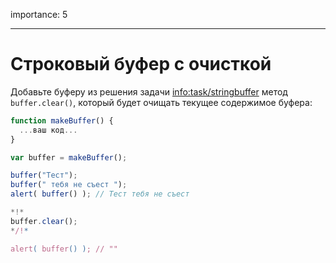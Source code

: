 importance: 5

---

# Строковый буфер с очисткой

Добавьте буферу из решения задачи <info:task/stringbuffer> метод `buffer.clear()`, который будет очищать текущее содержимое буфера:

```js
function makeBuffer() {
  ...ваш код...
}

var buffer = makeBuffer();

buffer("Тест");
buffer(" тебя не съест ");
alert( buffer() ); // Тест тебя не съест

*!*
buffer.clear();
*/!*

alert( buffer() ); // ""
```

